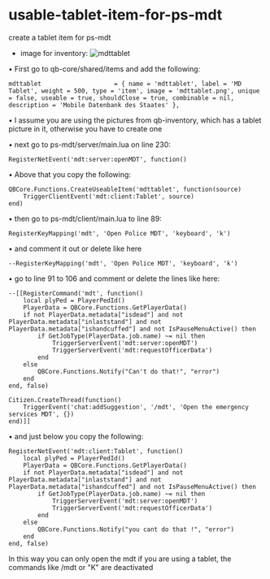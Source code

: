 # usable-tablet-item-for-ps-mdt
create a tablet item for ps-mdt

 - image for inventory:
![mdttablet](https://github.com/brazeyoself/usable-tablet-item-for-ps-mdt/assets/88394932/63c82373-3a93-46f3-8e38-19256c12435f)

• First go to qb-core/shared/items and add the following:
```
mdttablet                    = { name = 'mdttablet', label = 'MD Tablet', weight = 500, type = 'item', image = 'mdttablet.png', unique = false, useable = true, shouldClose = true, combinable = nil, description = 'Mobile Datenbank des Staates' },
```
• I assume you are using the pictures from qb-inventory, which has a tablet picture in it, otherwise you have to create one

• next go to ps-mdt/server/main.lua on line 230:
```
RegisterNetEvent('mdt:server:openMDT', function()
```
• Above that you copy the following:
```
QBCore.Functions.CreateUseableItem('mdttablet', function(source)
	TriggerClientEvent('mdt:client:Tablet', source)
end)
```

• then go to ps-mdt/client/main.lua to line 89:
```
RegisterKeyMapping('mdt', 'Open Police MDT', 'keyboard', 'k')
````
• and comment it out or delete like here
```
--RegisterKeyMapping('mdt', 'Open Police MDT', 'keyboard', 'k')
```
• go to line 91 to 106 and comment or delete the lines like here:
```
--[[RegisterCommand('mdt', function()
    local plyPed = PlayerPedId()
    PlayerData = QBCore.Functions.GetPlayerData()
    if not PlayerData.metadata["isdead"] and not PlayerData.metadata["inlaststand"] and not PlayerData.metadata["ishandcuffed"] and not IsPauseMenuActive() then
        if GetJobType(PlayerData.job.name) ~= nil then
            TriggerServerEvent('mdt:server:openMDT')
            TriggerServerEvent('mdt:requestOfficerData')
        end
    else
        QBCore.Functions.Notify("Can't do that!", "error")
    end
end, false)

Citizen.CreateThread(function()
    TriggerEvent('chat:addSuggestion', '/mdt', 'Open the emergency services MDT', {})
end)]]
```
• and just below you copy the following:
```
RegisterNetEvent('mdt:client:Tablet', function()
    local plyPed = PlayerPedId()
    PlayerData = QBCore.Functions.GetPlayerData()
    if not PlayerData.metadata["isdead"] and not PlayerData.metadata["inlaststand"] and not PlayerData.metadata["ishandcuffed"] and not IsPauseMenuActive() then
        if GetJobType(PlayerData.job.name) ~= nil then
            TriggerServerEvent('mdt:server:openMDT')
            TriggerServerEvent('mdt:requestOfficerData')
        end
    else
        QBCore.Functions.Notify("you cant do that !", "error")
    end
end, false)
```
In this way you can only open the mdt if you are using a tablet, the commands like /mdt or "K" are deactivated


